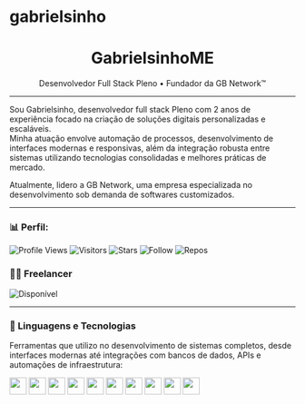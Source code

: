 # gabrielsinho
<h1 align="center">GabrielsinhoME</h1>
<p align="center">Desenvolvedor Full Stack Pleno • Fundador da GB Network™</p>

---

Sou Gabrielsinho, desenvolvedor full stack Pleno com 2 anos de experiência focado na criação de soluções digitais personalizadas e escaláveis.  
Minha atuação envolve automação de processos, desenvolvimento de interfaces modernas e responsivas, além da integração robusta entre sistemas utilizando tecnologias consolidadas e melhores práticas de mercado.

Atualmente, lidero a GB Network, uma empresa especializada no desenvolvimento sob demanda de softwares customizados.

---

### 📊 Perfil:
![Profile Views](https://komarev.com/ghpvc/?username=SEU_USUARIO&color=blueviolet&style=flat)
![Visitors](https://img.shields.io/badge/visitors-25.3k-blue)
![Stars](https://img.shields.io/badge/stars-2-red)
![Follow](https://img.shields.io/badge/follow-1-green)
![Repos](https://img.shields.io/badge/repositories-4-blue)

### 🧑‍💻 Freelancer
![Disponível](https://img.shields.io/badge/Freelancer-Disponível-brightgreen)

---

### 🚀 Linguagens e Tecnologias

Ferramentas que utilizo no desenvolvimento de sistemas completos, desde interfaces modernas até integrações com bancos de dados, APIs e automações de infraestrutura:

<div>
  <img src="https://cdn.jsdelivr.net/gh/devicons/devicon/icons/html5/html5-original.svg" height="30" />
  <img src="https://cdn.jsdelivr.net/gh/devicons/devicon/icons/css3/css3-original.svg" height="30" />
  <img src="https://cdn.jsdelivr.net/gh/devicons/devicon/icons/javascript/javascript-original.svg" height="30" />
  <img src="https://cdn.jsdelivr.net/gh/devicons/devicon/icons/typescript/typescript-original.svg" height="30" />
  <img src="https://cdn.jsdelivr.net/gh/devicons/devicon/icons/react/react-original.svg" height="30" />
  <img src="https://cdn.jsdelivr.net/gh/devicons/devicon/icons/nodejs/nodejs-original.svg" height="30" />
  <img src="https://cdn.jsdelivr.net/gh/devicons/devicon/icons/express/express-original.svg" height="30" />
  <img src="https://cdn.jsdelivr.net/gh/devicons/devicon/icons/postgresql/postgresql-original.svg" height="30" />
  <img src="https://cdn.jsdelivr.net/gh/devicons/devicon/icons/mongodb/mongodb-original.svg" height="30" />
  <img src="https://cdn.jsdelivr.net/gh/devicons/devicon/icons/docker/docker-original.svg" height="30" />
</div>
